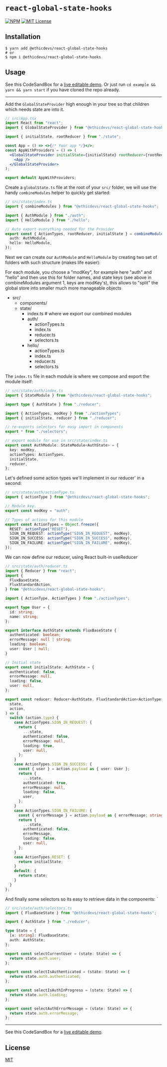 # `react-global-state-hooks`

[![NPM](https://img.shields.io/npm/v/typescript-library-starter?color=red)](https://www.npmjs.com/package/@ethicdevs/react-global-state-hooks)
[![MIT License](https://img.shields.io/github/license/47ng/typescript-library-starter.svg?color=blue)](https://github.com/ethicdevs/react-global-state-hooks/blob/master/LICENSE)

## Installation

```shell
$ yarn add @ethicdevs/react-global-state-hooks
# or
$ npm i @ethicdevs/react-global-state-hooks
```

## Usage

See this CodeSandBox for a [live editable demo](https://codesandbox.io/s/elegant-hertz-tzxkvp?file=/src/state/index.ts).
Or just run `cd example && yarn && yarn start` if you have cloned the repo already.

---

Add the `GlobalStateProvider` high enough in your tree so that children which needs state are into it.

```jsx
// src/App.tsx
import React from "react";
import { GlobalStateProvider } from "@ethicdevs/react-global-state-hooks";

import { initialState, rootReducer } from "./state";

const App = () => <>{/* Your app */}</>;
const AppWithProviders = () => (
  <GlobalStateProvider initialState={initialState} rootReducer={rootReducer}>
    <App />
  </GlobalStateProvider>
);

export default AppWithProviders;
```

Create a `globalState.ts` file at the root of your `src/` folder, we will use the handy `combineModules` helper to quickly get started:

```ts
// src/state/index.ts
import { combineModules } from "@ethicdevs/react-global-state-hooks";

import { AuthModule } from "./auth";
import { HelloModule } from "./hello";

// Auto export everything needed for the Provider
export const { ActionTypes, rootReducer, initialState } = combineModules({
  auth: AuthModule,
  hello: HelloModule,
});
```

Next we can create our `AuthModule` and `HelloModule` by creating two set of folders with such structure (makes life easier):

For each module, you choose a "modKey", for example here "auth" and "hello" and then use this for folder names, and state keys (see above in combineModules argument 1, keys are modKey's), this allows to "split" the global store into smaller much more manageable objects

- src/
  - components/
  - state/
    - index.ts # where we export our combined modules
    - auth/
      - actionTypes.ts
      - index.ts
      - reducer.ts
      - selectors.ts
    - hello/
      - actionTypes.ts
      - index.ts
      - reducer.ts
      - selectors.ts

The `index.ts` file in each module is where we compose and export the module itself:

```ts
// src/state/auth/index.ts
import { StateModule } from "@ethicdevs/react-global-state-hooks";

import type { AuthState } from "./reducer";

import { ActionTypes, modKey } from "./actionTypes";
import { initialState, reducer } from "./reducer";

// re-exports selectors for easy import in components
export * from "./selectors";

// export module for use in src/state/index.ts
export const AuthModule: StateModule<AuthState> = {
  key: modKey,
  actionTypes: ActionTypes,
  initialState,
  reducer,
};
```

Let's defined some action types we'll implement in our reducer' in a second:

```ts
// src/state/auth/actionType.ts
import { actionType } from "@ethicdevs/react-global-state-hooks";

// Module key.
export const modKey = "auth";

// Types of actions for this module
export const ActionTypes = Object.freeze({
  RESET: actionType("RESET"),
  SIGN_IN_REQUEST: actionType("SIGN_IN_REQUEST", modKey),
  SIGN_IN_SUCCESS: actionType("SIGN_IN_SUCCESS", modKey),
  SIGN_IN_FAILURE: actionType("SIGN_IN_FAILURE", modKey),
});
```

We can now define our reducer, using React built-in useReducer

```ts
// src/state/auth/reducer.ts
import { Reducer } from "react";
import {
  FluxBaseState,
  FluxStandardAction,
} from "@ethicdevs/react-global-state-hooks";

import { ActionType, ActionTypes } from "./actionTypes";

export type User = {
  id: string;
  name: string;
};

export interface AuthState extends FluxBaseState {
  authenticated: boolean;
  errorMessage: null | string;
  loading: boolean;
  user: User | null;
}

// Initial state
export const initialState: AuthState = {
  authenticated: false,
  errorMessage: null,
  loading: false,
  user: null,
};

export const reducer: Reducer<AuthState, FluxStandardAction<ActionType>> = (
  state,
  action,
) => {
  switch (action.type) {
    case ActionTypes.SIGN_IN_REQUEST: {
      return {
        ...state,
        authenticated: false,
        errorMessage: null,
        loading: true,
        user: null,
      };
    }
    case ActionTypes.SIGN_IN_SUCCESS: {
      const { user } = action.payload as { user: User };
      return {
        ...state,
        authenticated: true,
        errorMessage: null,
        loading: false,
        user,
      };
    }
    case ActionTypes.SIGN_IN_FAILURE: {
      const { errorMessage } = action.payload as { errorMessage: string };
      return {
        ...state,
        authenticated: false,
        errorMessage,
        loading: false,
        user: null,
      };
    }
    case ActionTypes.RESET: {
      return initialState;
    }
    default: {
      return state;
    }
  }
};
```

And finally some selectors so its easy to retrieve data in the components: `

```ts
// src/state/auth/selectors.ts
import { FluxBaseState } from "@ethicdevs/react-global-state-hooks";

import { AuthState } from "./reducer";

type State = {
  [x: string]: FluxBaseState;
  auth: AuthState;
};

export const selectCurrentUser = (state: State) => {
  return state.auth.user;
};

export const selectIsAuthenticated = (state: State) => {
  return state.auth.authenticated;
};

export const selectIsAuthInProgress = (state: State) => {
  return state.auth.loading;
};

export const selectAuthErrorMessage = (state: State) => {
  return state.auth.errorMessage;
};
```

---

See this CodeSandBox for a [live editable demo](https://codesandbox.io/s/elegant-hertz-tzxkvp?file=/src/state/index.ts).

<!-- TODO:

## API docs

### GlobalStateProvider

#### useStore (preferred)

#### useGlobalState (escape hatch)

### FluxStandardAction

#### ActionTypes

#### dispatch

##### action

##### thunk (todo)

### StateModule

#### combineModules

### Selector

#### useSelect

-->

## License

[MIT](https://github.com/ethicdevs/react-global-state-hooks/blob/master/LICENSE)
